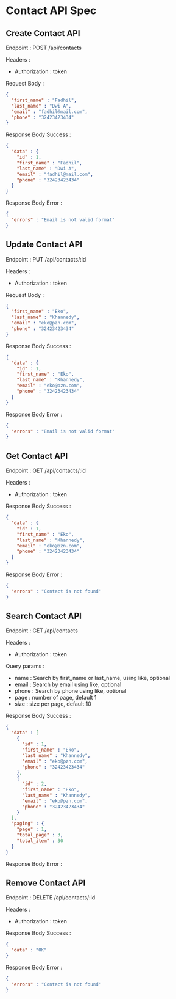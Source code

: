 # Contact API Spec

## Create Contact API

Endpoint : POST /api/contacts

Headers : 
- Authorization : token

Request Body :

```json
{
  "first_name" : "Fadhil",
  "last_name" : "Dwi A",
  "email" : "fadhil@mail.com",
  "phone" : "32423423434"
}
```

Response Body Success : 

```json
{
  "data" : {
    "id" : 1,
    "first_name" : "Fadhil",
    "last_name" : "Dwi A",
    "email" : "fadhil@mail.com",
    "phone" : "32423423434"
  }
}
```

Response Body Error :

```json
{
  "errors" : "Email is not valid format"
}
```

## Update Contact API

Endpoint : PUT /api/contacts/:id

Headers :
- Authorization : token

Request Body :

```json
{
  "first_name" : "Eko",
  "last_name" : "Khannedy",
  "email" : "eko@pzn.com",
  "phone" : "32423423434"
}
```

Response Body Success :

```json
{
  "data" : {
    "id" : 1,
    "first_name" : "Eko",
    "last_name" : "Khannedy",
    "email" : "eko@pzn.com",
    "phone" : "32423423434"
  }
}
```

Response Body Error :

```json
{
  "errors" : "Email is not valid format"
}
```

## Get Contact API

Endpoint : GET /api/contacts/:id

Headers :
- Authorization : token

Response Body Success :

```json
{
  "data" : {
    "id" : 1,
    "first_name" : "Eko",
    "last_name" : "Khannedy",
    "email" : "eko@pzn.com",
    "phone" : "32423423434"
  }
}
```

Response Body Error :

```json
{
  "errors" : "Contact is not found"
}
```

## Search Contact API

Endpoint : GET /api/contacts

Headers :
- Authorization : token

Query params :
- name : Search by first_name or last_name, using like, optional
- email : Search by email using like, optional
- phone : Search by phone using like, optional
- page : number of page, default 1
- size : size per page, default 10

Response Body Success :

```json
{
  "data" : [
    {
      "id" : 1,
      "first_name" : "Eko",
      "last_name" : "Khannedy",
      "email" : "eko@pzn.com",
      "phone" : "32423423434"
    },
    {
      "id" : 2,
      "first_name" : "Eko",
      "last_name" : "Khannedy",
      "email" : "eko@pzn.com",
      "phone" : "32423423434"
    }
  ],
  "paging" : {
    "page" : 1,
    "total_page" : 3,
    "total_item" : 30
  }
}
```

Response Body Error :

## Remove Contact API

Endpoint : DELETE /api/contacts/:id

Headers :
- Authorization : token

Response Body Success :

```json
{
  "data" : "OK"
}
```

Response Body Error :

```json
{
  "errors" : "Contact is not found"
}
```

